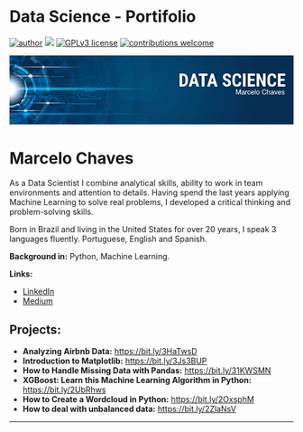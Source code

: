 # Data Science - Portifolio
[![author](https://img.shields.io/badge/author-MarceloChaves-red.svg)](https://www.linkedin.com/in/marcelo-chaves-9a5920261/) [![](https://img.shields.io/badge/python-3.7+-blue.svg)](https://www.python.org/downloads/release/python-365/) [![GPLv3 license](https://img.shields.io/badge/License-GPLv3-blue.svg)](http://perso.crans.org/besson/LICENSE.html) [![contributions welcome](https://img.shields.io/badge/contributions-welcome-brightgreen.svg?style=flat)](https://github.com/rafaelnduarte/portfolio/issues)

<p align="center">
  <img src="banner.png" >
</p>

# Marcelo Chaves

As a Data Scientist I combine analytical skills, ability to work in team environments and attention to details. Having spend the last years applying Machine Learning to solve real problems, I developed a critical thinking and problem-solving skills.

Born in Brazil and living in the United States for over 20 years, I speak 3 languages fluently. Portuguese, English and Spanish.

**Background in:** Python, Machine Learning.

**Links:**
* [LinkedIn](https://www.linkedin.com/in/marcelo-chaves-9a5920261/)
* [Medium](https://medium.com/@marcelochavesoficial)


## Projects:

* **Analyzing Airbnb Data:** https://bit.ly/3HaTwsD
* **Introduction to Matplotlib:** https://bit.ly/3Js3BUP
* **How to Handle Missing Data with Pandas:** https://bit.ly/31KWSMN
* **XGBoost: Learn this Machine Learning Algorithm in Python:** https://bit.ly/2UbRhws
* **How to Create a Wordcloud in Python:** https://bit.ly/2OxsphM
* **How to deal with unbalanced data:** https://bit.ly/2ZlaNsV

---
